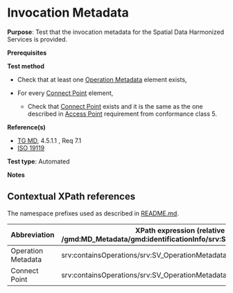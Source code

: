 # Invocation Metadata

**Purpose**: Test that the invocation metadata for the Spatial Data Harmonized Services is provided.

**Prerequisites**

**Test method**

* Check that at least one [Operation Metadata](#operationMetadata) element exists,

* For every [Connect Point](#connectPoint) element,

    * Check that [Connect Point](#connectPoint) exists and it is the same as the one described in [Access Point](../sds-invocable/access-point.md) requirement from conformance class 5.

**Reference(s)**	 

* [TG MD](./README.md#ref_TG_MD), 4.5.1.1 , Req 7.1
* [ISO 19119](../README.md#ref_ISO_19119)

**Test type**: Automated

**Notes**

## Contextual XPath references

The namespace prefixes used as described in [README.md](./README.md#namespaces).

Abbreviation                                   |  XPath expression (relative to /gmd:MD_Metadata/gmd:identificationInfo/srv:SV_ServiceIdentification)
-----------------------------------------------| -------------------------------------------------------------------------
<a name="operationMetadata">Operation Metadata</a> | srv:containsOperations/srv:SV_OperationMetadata
<a name="connectPoint">Connect Point</a> | srv:containsOperations/srv:SV_OperationMetadata/srv:connectPoint
